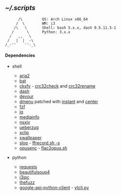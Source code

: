 ## *~/.scripts*
```
      /\         OS: Arch Linux x86_64
     /  \        WM: i3
    /\   \       Shell: bash 5.x.x, dash 0.5.11.5-1
   /      \      Python: 3.x.x
  /   ,,   \     
 /   |  |  -\    
/_-''    ''-_\   
```

#### Dependencies
- shell 
  - [aria2](https://aria2.github.io/)
  - [bat](https://github.com/sharkdp/bat)
  - [cksfv](http://zakalwe.fi/~shd/foss/cksfv) - [crc32check](https://github.com/b1337xyz/scripts/blob/main/shell/functions.sh#L184) and [crc32rename](https://github.com/b1337xyz/scripts/blob/main/shell/functions.sh#L207)
  - [dash](http://gondor.apana.org.au/~herbert/dash/)
  - [devour](https://github.com/salman-abedin/devour)
  - [dmenu](https://tools.suckless.org/dmenu/) patched with [instant](https://tools.suckless.org/dmenu/patches/instant/) and [center](https://tools.suckless.org/dmenu/patches/center/)
  - [fzf](https://github.com/junegunn/fzf)
  - [jq](https://github.com/stedolan/jq)
  - [mediainfo](https://mediaarea.net/)
  - [nsxiv](https://github.com/nsxiv/nsxiv)
  - [ueberzug](https://github.com/b1337xyz/ueberzug)
  - [xclip](https://github.com/astrand/xclip)
  - [xwallpaper](https://github.com/stoeckmann/xwallpaper)
  - [slop](https://github.com/naelstrof/slop) - [ffrecord.sh -s](https://github.com/b1337xyz/scripts/blob/main/shell/ffmpeg/ffrecord.sh)
  - [opusenc](https://wiki.xiph.org/Opus-tools) - [flac2opus.sh](https://github.com/b1337xyz/scripts/blob/main/shell/ffmpeg/flac2opus.sh)

- python  
  - [requests](https://requests.readthedocs.io/en/latest/)
  - [beautifulsoup4](https://www.crummy.com/software/BeautifulSoup/)
  - [i3ipc](https://github.com/altdesktop/i3ipc-python)
  - [thefuzz](https://github.com/seatgeek/thefuzz)
  - [google-api-python-client](https://github.com/googleapis/google-api-python-client) - [ytcli.py](https://github.com/b1337xyz/scripts/blob/main/python/ytcli.py)
